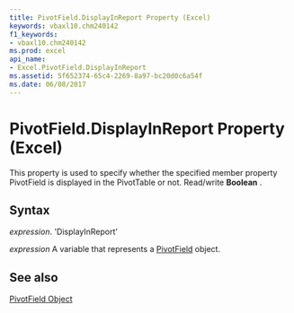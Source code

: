 ```yaml
---
title: PivotField.DisplayInReport Property (Excel)
keywords: vbaxl10.chm240142
f1_keywords:
- vbaxl10.chm240142
ms.prod: excel
api_name:
- Excel.PivotField.DisplayInReport
ms.assetid: 5f652374-65c4-2269-8a97-bc20d0c6a54f
ms.date: 06/08/2017
---
```



# PivotField.DisplayInReport Property (Excel)

This property is used to specify whether the specified member property PivotField is displayed in the PivotTable or not. Read/write  **Boolean** .


## Syntax

 _expression_. 'DisplayInReport'

 _expression_ A variable that represents a [PivotField](./Excel.PivotField.md) object.


## See also


[PivotField Object](Excel.PivotField.md)

